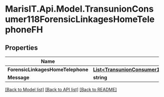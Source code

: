 
# MarisIT.Api.Model.TransunionConsumer118ForensicLinkagesHomeTelephoneFH

## Properties

Name | Type | Description | Notes
------------ | ------------- | ------------- | -------------
**ForensicLinkagesHomeTelephone** | [**List&lt;TransunionConsumer118ForensicLinkagesHomeTelephone&gt;**](TransunionConsumer118ForensicLinkagesHomeTelephone.md) |  | [optional] 
**Message** | **string** |  | [optional] 

[[Back to Model list]](../README.md#documentation-for-models)
[[Back to API list]](../README.md#documentation-for-api-endpoints)
[[Back to README]](../README.md)

